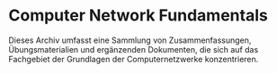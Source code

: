 # Computer Network Fundamentals

Dieses Archiv umfasst eine Sammlung von Zusammenfassungen, Übungsmaterialien und ergänzenden Dokumenten, die sich auf
das Fachgebiet der Grundlagen der Computernetzwerke konzentrieren.